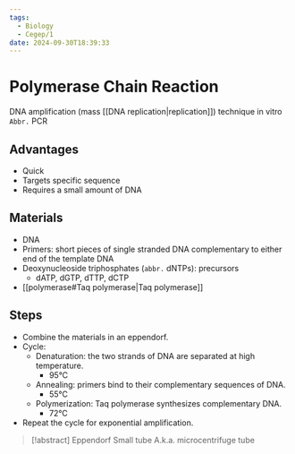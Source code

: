 ```yaml
---
tags:
  - Biology
  - Cegep/1
date: 2024-09-30T18:39:33
---
```


# Polymerase Chain Reaction

DNA amplification (mass [[DNA replication|replication]]) technique in vitro
`Abbr.` PCR

## Advantages

- Quick
- Targets specific sequence
- Requires a small amount of DNA

## Materials

- DNA
- Primers: short pieces of single stranded DNA complementary to either end of the template DNA
- Deoxynucleoside triphosphates (`abbr.` dNTPs): precursors
	- dATP, dGTP, dTTP, dCTP
- [[polymerase#Taq polymerase|Taq polymerase]]

## Steps

- Combine the materials in an eppendorf.
- Cycle:
	- Denaturation: the two strands of DNA are separated at high temperature.
		- 95°C
	- Annealing: primers bind to their complementary sequences of DNA.
		- 55°C
	- Polymerization: Taq polymerase synthesizes complementary DNA.
		- 72°C
- Repeat the cycle for exponential amplification.

> [!abstract] Eppendorf
> Small tube
> A.k.a. microcentrifuge tube